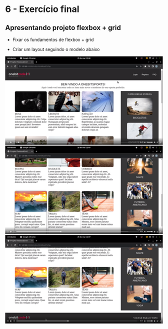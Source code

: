 # 6 - Exercício final

## Apresentando projeto flexbox + grid

- Fixar os fundamentos de flexbox + grid

- Criar um layout seguindo o modelo abaixo

![App Screenshot](https://github.com/williancapitolio/courseonebitcode/blob/main/src/css/2_css_modern/task6/public/img/layout/ex6.png?raw=true)
![App Screenshot](https://github.com/williancapitolio/courseonebitcode/blob/main/src/css/2_css_modern/task6/public/img/layout/ex6-1.png?raw=true)
![App Screenshot](https://github.com/williancapitolio/courseonebitcode/blob/main/src/css/2_css_modern/task6/public/img/layout/ex6-2.png?raw=true)